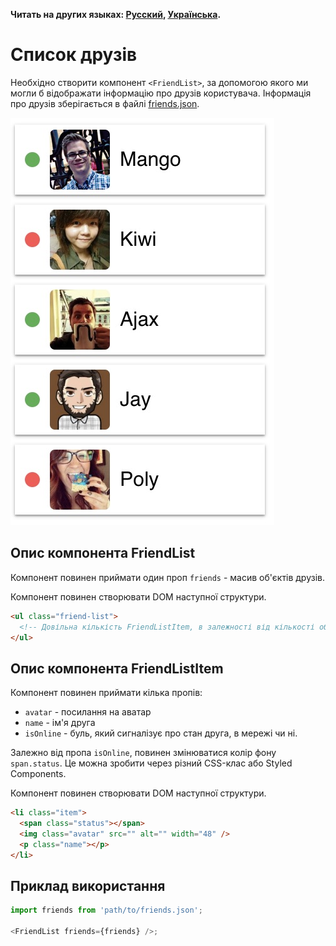 **Читать на других языках: [Русский](README.md), [Українська](README.ua.md).**

# Список друзів

Необхідно створити компонент `<FriendList>`, за допомогою якого ми могли б
відображати інформацію про друзів користувача. Інформація про друзів
зберігається в файлі [friends.json](./friends.json).

![friend list preview](./preview.jpg)

## Опис компонента FriendList

Компонент повинен приймати один проп `friends` - масив об'єктів друзів.

Компонент повинен створювати DOM наступної структури.

```html
<ul class="friend-list">
  <!-- Довільна кількість FriendListItem, в залежності від кількості об'єктів в масиві -->
</ul>
```

## Опис компонента FriendListItem

Компонент повинен приймати кілька пропів:

- `avatar` - посилання на аватар
- `name` - ім'я друга
- `isOnline` - буль, який сигналізує про стан друга, в мережі чи ні.

Залежно від пропа `isOnline`, повинен змінюватися колір фону `span.status`. Це
можна зробити через різний CSS-клас або Styled Components.

Компонент повинен створювати DOM наступної структури.

```html
<li class="item">
  <span class="status"></span>
  <img class="avatar" src="" alt="" width="48" />
  <p class="name"></p>
</li>
```

## Приклад використання

```js
import friends from 'path/to/friends.json';

<FriendList friends={friends} />;
```
